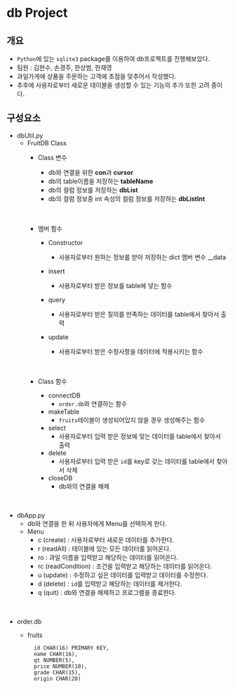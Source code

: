 # db Project



## 개요

* `Python`에 있는 `sqlite3` package를 이용하여 db프로젝트를 진행해보았다.
* 팀원 : 김현수, 손경주, 한상범, 한재영
* 과일가게에 상품을 주문하는 고객에 초점을 맞추어서 작성했다.
* 추후에 사용자로부터 새로운 테이블을 생성할 수 있는 기능의 추가 또한 고려 중이다.



## 구성요소

* dbUtil.py
  * FruitDB Class
    * Class 변수
      * db와 연결을 위한 **con**과 **cursor**
      * db의 table이름을 저장하는 **tableName**
      * db의 컬럼 정보를 저장하는 **dbList**
      * db의 컬럼 정보중 int 속성의 컬럼 정보를 저장하는 **dbListInt**
      
       　
      
    * 맴버 함수
      * Constructor        
        
        * 사용자로부터 원하는 정보를 받아 저장하는 dict 맴버 변수 __data
      * insert        
        
        * 사용자로부터 받은 정보를 table에 넣는 함수
      * query        
        
        * 사용자로부터 받은 질의를 만족하는 데이터를 table에서 찾아서 출력
      * update        
        * 사용자로부터 받은 수정사항을 데이터에 적용시키는 함수
        
        　 
      
    * Class 함수
      * connectDB
        * `order.db`와 연결하는 함수
      * makeTable
          * `fruits`테이블이 생성되어있지 않을 경우 생성해주는 함수
      * select
        * 사용자로부터 입력 받은 정보에 맞는 데이터를 table에서 찾아서 출력
      * delete
        * 사용자로부터 입력 받은 `id`를 key로 갖는 데이터를 table에서 찾아서 삭제
      * closeDB
        * db와의 연결을 해제

 　

* dbApp.py
  * db와 연결을 한 뒤 사용자에게 Menu를 선택하게 한다.
  * Menu
    * c (create) : 사용자로부터 새로운 데이터를 추가한다.
    * r (readAll) : 테이블에 있는 모든 데이터를 읽어온다.
    * ro : 과일 이름을 입력받고 해당하는 데이터를 읽어온다.
    * rc (readCondition) : 조건을 입력받고 해당하는 데이터를 읽어온다.
    * u (update) : 수정하고 싶은 데이터를 입력받고 데이터를 수정한다.
    * d (delete) : `id`를 입력받고 해당하는 데이터를 제거한다.
    * q (quit) : db와 연결을 해제하고 프로그램을 종료한다.

 　

* order.db

  * fruits

    ```
      id CHAR(16) PRIMARY KEY,
      name CHAR(16),
      qt NUMBER(5),
      price NUMBER(10),
      grade CHAR(15),
      origin CHAR(20)
    ```

